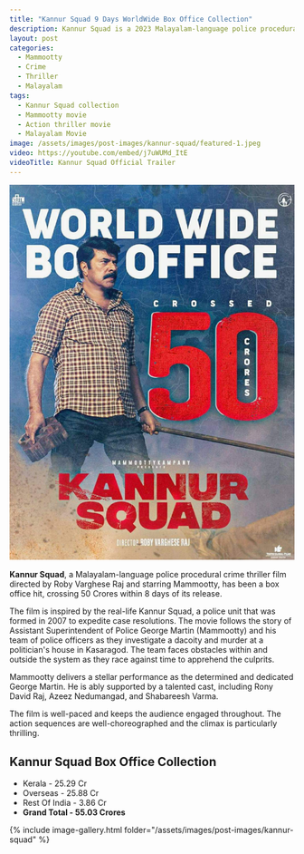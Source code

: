 ```yaml
---
title: "Kannur Squad 9 Days WorldWide Box Office Collection"
description: Kannur Squad is a 2023 Malayalam-language police procedural crime thriller film directed by Roby Varghese Raj and starring Mammootty. The movie has crossed 50 Crores in World Wide in 8 days.
layout: post
categories:
  - Mammootty
  - Crime
  - Thriller
  - Malayalam
tags:
  - Kannur Squad collection
  - Mammootty movie
  - Action thriller movie
  - Malayalam Movie
image: /assets/images/post-images/kannur-squad/featured-1.jpeg
video: https://youtube.com/embed/j7uWUMd_ItE
videoTitle: Kannur Squad Official Trailer
---
```


![Kannur Squad featured image](/assets/images/post-images/kannur-squad/featured-1.jpeg)

**Kannur Squad**, a Malayalam-language police procedural crime thriller film directed by Roby Varghese Raj and starring Mammootty, has been a box office hit, crossing 50 Crores within 8 days of its release.

The film is inspired by the real-life Kannur Squad, a police unit that was formed in 2007 to expedite case resolutions. The movie follows the story of Assistant Superintendent of Police George Martin (Mammootty) and his team of police officers as they investigate a dacoity and murder at a politician's house in Kasaragod. The team faces obstacles within and outside the system as they race against time to apprehend the culprits.

Mammootty delivers a stellar performance as the determined and dedicated George Martin. He is ably supported by a talented cast, including Rony David Raj, Azeez Nedumangad, and Shabareesh Varma.

The film is well-paced and keeps the audience engaged throughout. The action sequences are well-choreographed and the climax is particularly thrilling.

## Kannur Squad Box Office Collection

- Kerala - 25.29 Cr
- Overseas - 25.88 Cr
- Rest Of India - 3.86 Cr
- **Grand Total - 55.03  Crores**

{% include image-gallery.html folder="/assets/images/post-images/kannur-squad" %}